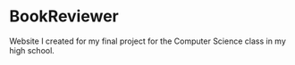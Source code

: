 # BookReviewer
Website I created for my final project for the Computer Science class in my high school.
